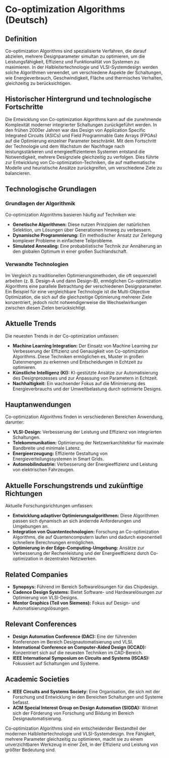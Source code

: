 # Co-optimization Algorithms (Deutsch)

## Definition

Co-optimization Algorithms sind spezialisierte Verfahren, die darauf abzielen, mehrere Designparameter simultan zu optimieren, um die Leistungsfähigkeit, Effizienz und Funktionalität von Systemen zu maximieren. In der Halbleitertechnologie und VLSI-Systemdesign werden solche Algorithmen verwendet, um verschiedene Aspekte der Schaltungen, wie Energieverbrauch, Geschwindigkeit, Fläche und thermisches Verhalten, gleichzeitig zu berücksichtigen.

## Historischer Hintergrund und technologische Fortschritte

Die Entwicklung von Co-optimization Algorithms kann auf die zunehmende Komplexität moderner integrierter Schaltungen zurückgeführt werden. In den frühen 2000er Jahren war das Design von Application Specific Integrated Circuits (ASICs) und Field Programmable Gate Arrays (FPGAs) auf die Optimierung einzelner Parameter beschränkt. Mit dem Fortschritt der Technologie und dem Wachstum der Nachfrage nach leistungsstärkeren und energieeffizienteren Systemen entstand die Notwendigkeit, mehrere Designziele gleichzeitig zu verfolgen. Dies führte zur Entwicklung von Co-optimization-Techniken, die auf mathematische Modelle und heuristische Ansätze zurückgreifen, um verschiedene Ziele zu balancieren.

## Technologische Grundlagen

### Grundlagen der Algorithmik

Co-optimization Algorithms basieren häufig auf Techniken wie:

- **Genetische Algorithmen:** Diese nutzen Prinzipien der natürlichen Selektion, um Lösungen über Generationen hinweg zu verbessern.
- **Dynamische Programmierung:** Ein methodischer Ansatz zur Zerlegung komplexer Probleme in einfachere Teilprobleme.
- **Simulated Annealing:** Eine probabilistische Technik zur Annäherung an den globalen Optimum in einer großen Suchlandschaft.

### Verwandte Technologien

Im Vergleich zu traditionellen Optimierungsmethoden, die oft sequenziell arbeiten (z. B. Design-A und dann Design-B), ermöglichen Co-optimization Algorithms eine parallele Betrachtung der verschiedenen Designparameter. Ein Beispiel für eine vergleichbare Technologie ist die Multi-Objective Optimization, die sich auf die gleichzeitige Optimierung mehrerer Ziele konzentriert, jedoch nicht notwendigerweise die Wechselwirkungen zwischen diesen Zielen berücksichtigt.

## Aktuelle Trends

Die neuesten Trends in der Co-optimization umfassen:

- **Machine Learning Integration:** Der Einsatz von Machine Learning zur Verbesserung der Effizienz und Genauigkeit von Co-optimization Algorithms. Diese Techniken ermöglichen es, Muster in großen Datenmengen zu erkennen und Entscheidungen in Echtzeit zu optimieren.
- **Künstliche Intelligenz (KI):** KI-gestützte Ansätze zur Automatisierung des Designprozesses und zur Anpassung von Parametern in Echtzeit.
- **Nachhaltigkeit:** Ein wachsender Fokus auf die Minimierung des Energieverbrauchs und der Umweltbelastung durch optimierte Designs.

## Hauptanwendungen

Co-optimization Algorithms finden in verschiedenen Bereichen Anwendung, darunter:

- **VLSI-Design:** Verbesserung der Leistung und Effizienz von integrierten Schaltungen.
- **Telekommunikation:** Optimierung der Netzwerkarchitektur für maximale Bandbreite und minimale Latenz.
- **Energieerzeugung:** Effiziente Gestaltung von Energieverteilungssystemen in Smart Grids.
- **Automobilindustrie:** Verbesserung der Energieeffizienz und Leistung von elektrischen Fahrzeugen.

## Aktuelle Forschungstrends und zukünftige Richtungen

Aktuelle Forschungsrichtungen umfassen:

- **Entwicklung adaptiver Optimierungsalgorithmen:** Diese Algorithmen passen sich dynamisch an sich ändernde Anforderungen und Umgebungen an.
- **Integration von Quantentechnologien:** Forschung an Co-optimization Algorithms, die auf Quantencomputern laufen und dadurch exponentiell schnellere Berechnungen ermöglichen.
- **Optimierung in der Edge-Computing-Umgebung:** Ansätze zur Verbesserung der Rechenleistung und der Energieeffizienz durch Co-optimization in dezentralen Netzwerken.

## Related Companies

- **Synopsys:** Führend im Bereich Softwarelösungen für das Chipdesign.
- **Cadence Design Systems:** Bietet Software- und Hardwarelösungen zur Optimierung von VLSI-Designs.
- **Mentor Graphics (Teil von Siemens):** Fokus auf Design- und Automatisierungslösungen.

## Relevant Conferences

- **Design Automation Conference (DAC):** Eine der führenden Konferenzen im Bereich Designautomatisierung und VLSI.
- **International Conference on Computer-Aided Design (ICCAD):** Konzentriert sich auf die neuesten Techniken im CAD-Bereich.
- **IEEE International Symposium on Circuits and Systems (ISCAS):** Fokussiert auf Schaltungen und Systeme.

## Academic Societies

- **IEEE Circuits and Systems Society:** Eine Organisation, die sich mit der Forschung und Entwicklung in den Bereichen Schaltungen und Systeme befasst.
- **ACM Special Interest Group on Design Automation (SIGDA):** Widmet sich der Förderung von Forschung und Bildung im Bereich Designautomatisierung.

Co-optimization Algorithms sind ein entscheidender Bestandteil der modernen Halbleitertechnologie und VLSI-Systemdesign. Ihre Fähigkeit, mehrere Parameter gleichzeitig zu optimieren, macht sie zu einem unverzichtbaren Werkzeug in einer Zeit, in der Effizienz und Leistung von größter Bedeutung sind.